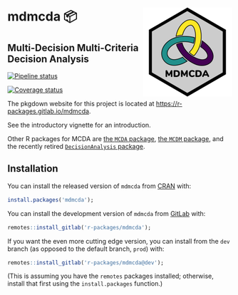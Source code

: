 
<!-- README.md is generated from README.Rmd. Please edit that file -->

# <img src='img/hex-logo.png' align="right" height="200" /> mdmcda 📦

## Multi-Decision Multi-Criteria Decision Analysis

<!-- badges: start -->

[![Pipeline
status](https://gitlab.com/r-packages/mdmcda/badges/prod/pipeline.svg)](https://gitlab.com/r-packages/mdmcda/commits/prod)

[![Coverage
status](https://codecov.io/gl/r-packages/mdmcda/branch/prod/graph/badge.svg)](https://codecov.io/gl/r-packages/mdmcda?branch=prod)

<!-- [![Dependency status](https://tinyverse.netlify.com/badge/mdmcda)](https://CRAN.R-project.org/package=mdmcda) -->

<!-- badges: end -->

The pkgdown website for this project is located at
<https://r-packages.gitlab.io/mdmcda>.

<!--------------------------------------------->

<!-- Start of a custom bit for every package -->

<!--------------------------------------------->

See the introductory vignette for an introduction.

Other R packages for MCDA are [the `MCDA`
package](https://cran.r-project.org/package=MCDA), [the `MCDM`
package](https://cran.r-project.org/package=MCDM), and the recently
retired [`DecisionAnalysis`
package](https://cran.r-project.org/package=DecisionAnalysis).

<!--------------------------------------------->

<!--  End of a custom bit for every package  -->

<!--------------------------------------------->

## Installation

You can install the released version of `mdmcda` from
[CRAN](https://CRAN.R-project.org) with:

``` r
install.packages('mdmcda');
```

You can install the development version of `mdmcda` from
[GitLab](https://gitlab.com) with:

``` r
remotes::install_gitlab('r-packages/mdmcda');
```

If you want the even more cutting edge version, you can install from the
`dev` branch (as opposed to the default branch, `prod`) with:

``` r
remotes::install_gitlab('r-packages/mdmcda@dev');
```

(This is assuming you have the `remotes` packages installed; otherwise,
install that first using the `install.packages` function.)

<!--------------------------------------------->

<!-- Start of a custom bit for every package -->

<!--------------------------------------------->

<!-- ## References -->

<!-- van Woerkum, C. and Aarts, N. (2012), ‘Accountability: New challenges, new forms’, *Journal of Organizational Transformation & Social Change*, 9, pp. 271–283, \doi{10.1386/jots.9.3.271_1}. -->

<!--------------------------------------------->

<!--  End of a custom bit for every package  -->

<!--------------------------------------------->
